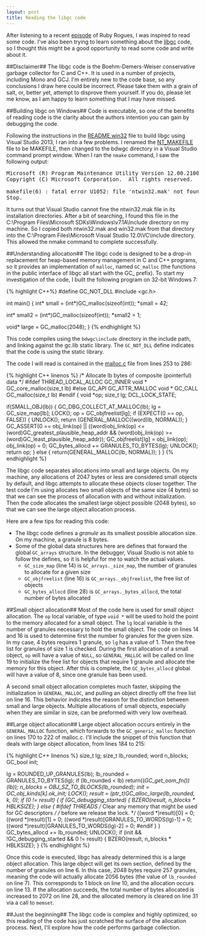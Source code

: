 ```yaml
---
layout: post
title: Reading the libgc code
---
```

After listening to a recent [episode](http://rubyrogues.com/159-rr-hacking-education-with-saron-yitbarek/) of Ruby Rogues, I was inspired to read some code. I've also been trying to learn something about the [libgc](https://github.com/ivmai/bdwgc/) code, so I thought this might be a good opportunity to read some code and write about it.

##Disclaimer##
The libgc code is the Boehm-Demers-Weiser conservative garbage collector for C and C++. It is used in a number of projects, including Mono and GCJ. I'm entirely new to the code base, so any conclusions I draw here could be incorrect. Please take them with a grain of salt, or, better yet, attempt to disprove them yourself. If you do, please let me know, as I am happy to learn something that I may have missed.

##Building libgc on Windows##
Code is executable, so one of the benefits of reading code is the clarity about the authors intention you can gain by debugging the code.

Following the instructions in the [README.win32](https://github.com/ivmai/bdwgc/blob/master/doc/README.win32) file to build libgc using Visual Studio 2013, I ran into a few problems. I renamed the [NT_MAKEFILE](https://github.com/ivmai/bdwgc/blob/master/NT_MAKEFILE) file to be MAKEFILE, then changed to the bdwgc directory in a Visual Studio command prompt window. When I ran the `nmake` command, I saw the following output:

<pre>
Microsoft (R) Program Maintenance Utility Version 12.00.21005.1
Copyright (C) Microsoft Corporation.  All rights reserved.

makefile(6) : fatal error U1052: file 'ntwin32.mak' not found
Stop.
</pre>

It turns out that Visual Studio cannot fine the ntwin32.mak file in its installation directories. After a bit of searching, I found this file in the C:\Program Files\Microsoft SDKs\Windows\v7.1A\Include directory on my machine. So I copied both ntwin32.mak and win32.mak from that directory into the C:\Program Files\Microsoft Visual Studio 12.0\VC\include directory. This allowed the nmake command to complete successfully.

##Understanding allocation##
The libgc code is designed to be a drop-in replacement for heap-based memory management in C and C++ programs, so it provides an implementation of `malloc`, named `GC_malloc` (the functions in the public interface of libgc all start with the GC_ prefix). To start my investigation of the code, I built the following program on 32-bit Windows 7:

{% highlight C++%}
#define GC_NOT_DLL
#include <gc.h>

int main() {
  int* small = (int*)GC_malloc(sizeof(int));
  *small = 42;

  int* small2 = (int*)GC_malloc(sizeof(int));
  *small2 = 1;

  void* large = GC_malloc(2048);
}
{% endhighlight %}

This code compiles using the `bdwgc\include` directory in the include path, and linking against the gc.lib static library. The `GC_NOT_DLL` define indicates that the code is using the static library.

The code I will read is contained in the [malloc.c](https://github.com/ivmai/bdwgc/blob/master/malloc.c) file from lines 253 to 286:

{% highlight C++ linenos %}
/* Allocate lb bytes of composite (pointerful) data */
#ifdef THREAD_LOCAL_ALLOC
  GC_INNER void * GC_core_malloc(size_t lb)
#else
  GC_API GC_ATTR_MALLOC void * GC_CALL GC_malloc(size_t lb)
#endif
{
  void *op;
  size_t lg;
  DCL_LOCK_STATE;

  if(SMALL_OBJ(lb)) {
    GC_DBG_COLLECT_AT_MALLOC(lb);
    lg = GC_size_map[lb];
    LOCK();
    op = GC_objfreelist[lg];
    if (EXPECT(0 == op, FALSE)) {
      UNLOCK();
      return (GENERAL_MALLOC((word)lb, NORMAL));
    }
    GC_ASSERT(0 == obj_link(op)
      || ((word)obj_link(op)
          <= (word)GC_greatest_plausible_heap_addr
        && (word)obj_link(op)
          >= (word)GC_least_plausible_heap_addr));
    GC_objfreelist[lg] = obj_link(op);
    obj_link(op) = 0;
    GC_bytes_allocd += GRANULES_TO_BYTES(lg);
    UNLOCK();
    return op;
  } else {
    return(GENERAL_MALLOC(lb, NORMAL));
  }
}
{% endhighlight %}

The libgc code separates allocations into small and large objects. On my machine, any allocations of 2047 bytes or less are considered small objects by default, and libgc attempts to allocate these objects closer together. The test code I'm using allocates two small objects of the same size (4 bytes) so that we can see the process of allocation with and without initialization. Then the code allocates the smallest large object possible (2048 bytes), so that we can see the large object allocation process.

Here are a few tips for reading this code:

* The libgc code defines a _granule_ as its smallest possible allocation size. On my machine, a granule is 8 bytes.
* Some of the global data structures here are defines that forward the global `GC_arrays` structure. In the debugger, Visual Studio is not able to follow the defines, so it is helpful for me to watch the actual values.
  * `GC_size_map` (line 14) is `GC_arrays._size_map`, the number of granules to allocate for a given size
  * `GC_objfreelist` (line 16) is `GC_arrays._objfreelist`, the free list of objects
  * `GC_bytes_allocd` (line 28) is `GC_arrays._bytes_allocd`, the total number of bytes allocated

##Small object allocation##
Most of the code here is used for small object allocation. The `op` local variable, of type `void *` will be used to hold the point to the memory allocated for a small object. The `lg` local variable is the number of granules necessary to hold the small object. The code on lines 14 and 16 is used to determine first the number fo granules for the given size. In my case, 4 bytes requires 1 granule, so `lg` has a value of 1. Then the free list for granules of size 1 is checked. During the first allocation of a small object, `op` will have a value of `NULL`, so `GENERAL_MALLOC` will be called on line 19 to initialize the free list for objects that require 1 granule and allocate the memory for this object. After this is complete, the `GC_bytes_allocd` global will have a value of 8, since one granule has been used.

A second small object allocation completes much faster, skipping the initialization in `GENERAL_MALLOC`, and pulling an object directly off the free list on line 16. This behavior indicates the reason for the distinction between small and large objects. Multiple allocations of small objects, especially when they are similar in size, can be preformed with very low overhead.

##Large object allocation##
Large object allocation occurs entirely in the `GENERAL_MALLOC` function, which forwards to the `GC_generic_malloc` function on lines 170 to 222 of malloc.c. I'll include the snippet of this function that deals with large object allocation, from lines 184 to 215:

{% highlight C++ linenos %}
size_t lg;
size_t lb_rounded;
word n_blocks;
GC_bool init;

lg = ROUNDED_UP_GRANULES(lb);
lb_rounded = GRANULES_TO_BYTES(lg);
if (lb_rounded < lb)
    return((*GC_get_oom_fn())(lb));
n_blocks = OBJ_SZ_TO_BLOCKS(lb_rounded);
init = GC_obj_kinds[k].ok_init;
LOCK();
result = (ptr_t)GC_alloc_large(lb_rounded, k, 0);
if (0 != result) {
  if (GC_debugging_started) {
    BZERO(result, n_blocks * HBLKSIZE);
  } else {
#ifdef THREADS
  /* Clear any memory that might be used for GC descriptors */
  /* before we release the lock.                            */
    ((word *)result)[0] = 0;
    ((word *)result)[1] = 0;
    ((word *)result)[GRANULES_TO_WORDS(lg)-1] = 0;
    ((word *)result)[GRANULES_TO_WORDS(lg)-2] = 0;
#endif
  }
}
GC_bytes_allocd += lb_rounded;
UNLOCK();
if (init && !GC_debugging_started && 0 != result) {
    BZERO(result, n_blocks * HBLKSIZE);
}
{% endhighlight %}

Once this code is executed, libgc has already determined this is a large object allocation. This large object will get its own section, defined by the number of granules on line 6. In this case, 2048 bytes require 257 granules, meaning the code will actually allocate 2056 bytes (the value of `lb_rounded` on line 7). This corresponds to 1 block on line 10, and the allocation occurs on line 13. If the allocation succeeds, the total number of bytes allocated is increased to 2072 on line 28, and the allocated memory is cleared on line 31 via a call to `memset`.

##Just the beginning##
The libgc code is complex and highly optimized, so this reading of the code has just scratched the surface of the allocation process. Next, I'll explore how the code performs garbage collection.
